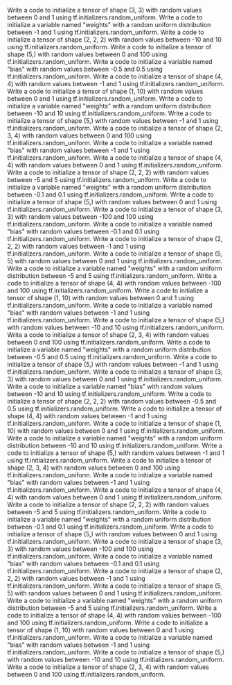 Write a code to initialize a tensor of shape (3, 3) with random values between 0 and 1 using tf.initializers.random_uniform.
Write a code to initialize a variable named "weights" with a random uniform distribution between -1 and 1 using tf.initializers.random_uniform.
Write a code to initialize a tensor of shape (2, 2, 2) with random values between -10 and 10 using tf.initializers.random_uniform.
Write a code to initialize a tensor of shape (5,) with random values between 0 and 100 using tf.initializers.random_uniform.
Write a code to initialize a variable named "bias" with random values between -0.5 and 0.5 using tf.initializers.random_uniform.
Write a code to initialize a tensor of shape (4, 4) with random values between -1 and 1 using tf.initializers.random_uniform.
Write a code to initialize a tensor of shape (1, 10) with random values between 0 and 1 using tf.initializers.random_uniform.
Write a code to initialize a variable named "weights" with a random uniform distribution between -10 and 10 using tf.initializers.random_uniform.
Write a code to initialize a tensor of shape (5,) with random values between -1 and 1 using tf.initializers.random_uniform.
Write a code to initialize a tensor of shape (2, 3, 4) with random values between 0 and 100 using tf.initializers.random_uniform.
Write a code to initialize a variable named "bias" with random values between -1 and 1 using tf.initializers.random_uniform.
Write a code to initialize a tensor of shape (4, 4) with random values between 0 and 1 using tf.initializers.random_uniform.
Write a code to initialize a tensor of shape (2, 2, 2) with random values between -5 and 5 using tf.initializers.random_uniform.
Write a code to initialize a variable named "weights" with a random uniform distribution between -0.1 and 0.1 using tf.initializers.random_uniform.
Write a code to initialize a tensor of shape (5,) with random values between 0 and 1 using tf.initializers.random_uniform.
Write a code to initialize a tensor of shape (3, 3) with random values between -100 and 100 using tf.initializers.random_uniform.
Write a code to initialize a variable named "bias" with random values between -0.1 and 0.1 using tf.initializers.random_uniform.
Write a code to initialize a tensor of shape (2, 2, 2) with random values between -1 and 1 using tf.initializers.random_uniform.
Write a code to initialize a tensor of shape (5, 5) with random values between 0 and 1 using tf.initializers.random_uniform.
Write a code to initialize a variable named "weights" with a random uniform distribution between -5 and 5 using tf.initializers.random_uniform.
Write a code to initialize a tensor of shape (4, 4) with random values between -100 and 100 using tf.initializers.random_uniform.
Write a code to initialize a tensor of shape (1, 10) with random values between 0 and 1 using tf.initializers.random_uniform.
Write a code to initialize a variable named "bias" with random values between -1 and 1 using tf.initializers.random_uniform.
Write a code to initialize a tensor of shape (5,) with random values between -10 and 10 using tf.initializers.random_uniform.
Write a code to initialize a tensor of shape (2, 3, 4) with random values between 0 and 100 using tf.initializers.random_uniform.
Write a code to initialize a variable named "weights" with a random uniform distribution between -0.5 and 0.5 using tf.initializers.random_uniform.
Write a code to initialize a tensor of shape (5,) with random values between -1 and 1 using tf.initializers.random_uniform.
Write a code to initialize a tensor of shape (3, 3) with random values between 0 and 1 using tf.initializers.random_uniform.
Write a code to initialize a variable named "bias" with random values between -10 and 10 using tf.initializers.random_uniform.
Write a code to initialize a tensor of shape (2, 2, 2) with random values between -0.5 and 0.5 using tf.initializers.random_uniform.
Write a code to initialize a tensor of shape (4, 4) with random values between -1 and 1 using tf.initializers.random_uniform.
Write a code to initialize a tensor of shape (1, 10) with random values between 0 and 1 using tf.initializers.random_uniform.
Write a code to initialize a variable named "weights" with a random uniform distribution between -10 and 10 using tf.initializers.random_uniform.
Write a code to initialize a tensor of shape (5,) with random values between -1 and 1 using tf.initializers.random_uniform.
Write a code to initialize a tensor of shape (2, 3, 4) with random values between 0 and 100 using tf.initializers.random_uniform.
Write a code to initialize a variable named "bias" with random values between -1 and 1 using tf.initializers.random_uniform.
Write a code to initialize a tensor of shape (4, 4) with random values between 0 and 1 using tf.initializers.random_uniform.
Write a code to initialize a tensor of shape (2, 2, 2) with random values between -5 and 5 using tf.initializers.random_uniform.
Write a code to initialize a variable named "weights" with a random uniform distribution between -0.1 and 0.1 using tf.initializers.random_uniform.
Write a code to initialize a tensor of shape (5,) with random values between 0 and 1 using tf.initializers.random_uniform.
Write a code to initialize a tensor of shape (3, 3) with random values between -100 and 100 using tf.initializers.random_uniform.
Write a code to initialize a variable named "bias" with random values between -0.1 and 0.1 using tf.initializers.random_uniform.
Write a code to initialize a tensor of shape (2, 2, 2) with random values between -1 and 1 using tf.initializers.random_uniform.
Write a code to initialize a tensor of shape (5, 5) with random values between 0 and 1 using tf.initializers.random_uniform.
Write a code to initialize a variable named "weights" with a random uniform distribution between -5 and 5 using tf.initializers.random_uniform.
Write a code to initialize a tensor of shape (4, 4) with random values between -100 and 100 using tf.initializers.random_uniform.
Write a code to initialize a tensor of shape (1, 10) with random values between 0 and 1 using tf.initializers.random_uniform.
Write a code to initialize a variable named "bias" with random values between -1 and 1 using tf.initializers.random_uniform.
Write a code to initialize a tensor of shape (5,) with random values between -10 and 10 using tf.initializers.random_uniform.
Write a code to initialize a tensor of shape (2, 3, 4) with random values between 0 and 100 using tf.initializers.random_uniform.
